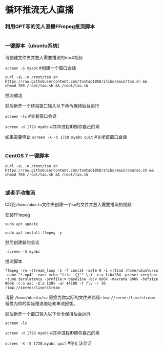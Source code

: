 # 循环推流无人直播


### 利用GPT写的无人直播FFmpeg推流脚本

#


#


#


### 一键脚本（ubuntu系统）

请创建文件夹并放入需要推流的mp4视频


```screen -S myabc```     #创建一个窗口会话



```curl -sL -o /root/tao.sh https://raw.githubusercontent.com/taotao1058/zhibo/main/tao.sh && chmod 700 /root/tao.sh && /root/tao.sh```

推流成功



然后新开一个终端窗口输入以下命令保持后台运行

```screen -ls```       #查看窗口会话


```screen -d 1728.myabc```     #其中进程ID照你自己的填


如果需要停止 ```screen -X -S 1728.myabc quit```       #关闭该窗口会话


#


#

###  CentOS 7 一键脚本



```curl -sL -o /root/tao.sh https://raw.githubusercontent.com/taotao1058/zhibo/main/aaatao.sh && chmod 700 /root/tao.sh && /root/tao.sh```

#


###  或者手动推流
CD到```/home/ubuntu```文件夹创建一个```so```的文件并放入需要推流的视频

安装FFmpeg

 
```sudo apt update```


```sudo apt install ffmpeg -y```


然后创建新的会话


``` screen -S myabc```


 推流脚本

 
```ffmpeg -re -stream_loop -1 -f concat -safe 0 -i <(find /home/ubuntu/so -name "*.mp4" -exec echo "file '{}'" \;) -c:v libx264 -preset veryfast -tune zerolatency -profile:v baseline -b:v 800k -maxrate 800k -bufsize 800k -c:a aac -b:a 128k -ar 44100 -f flv -r 30 rtmp://server/live/stream```


请将 ```/home/ubuntu/so``` 替换为你实际的文件夹路径```rtmp://server/live/stream``` 替换为你的实际推流地址和串流密钥。



然后新开一个窗口输入以下命令保持后台运行

```screen -ls``` 


```screen -d 1728.myabc```     #其中进程ID照你自己的填

```screen -X -S 1728.myabc quit```       #停止该会话
